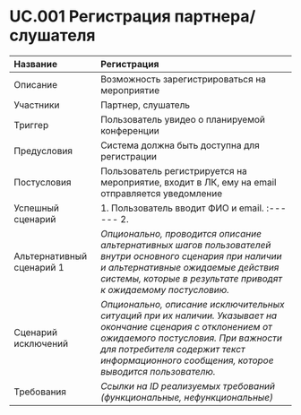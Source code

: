 # UC.001 Регистрация партнера/слушателя
<!-- Подробное описание сценария использования системы с привязкой к ролям участников и задействованным бизнес-сущностям 
https://confluence.mts.ru/pages/viewpage.action?pageId=375782119 
-->
| Название | Регистрация |
|:---------------------------|:------|
| Описание | Возможность зарегистрироваться на мероприятие |
| Участники | Партнер, слушатель |
| Триггер | Пользователь увидео о планируемой конференции |
| Предусловия | Система должна быть доступна для регистрации |
| Постусловия | Пользователь регистрируется на мероприятие, входит в ЛК, ему на email отправляется уведомление |
| Успешный сценарий | 1. Пользователь вводит ФИО и email. :------ 2.|
| Альтернативный сценарий 1 | _Опционально, проводится описание альтернативных шагов пользователей внутри основного сценария при наличии и альтернативные ожидаемые действия системы, которые в результате приводят к ожидаемому постусловию._ |
| Сценарий исключений | _Опционально, описание исключительных ситуаций при их наличии. Указывает на окончание сценария с отклонением от ожидаемого постусловия. При важности для потребителя содержит текст информационного сообщения, которое выводится пользователю._ |
| Требования | _Ссылки на ID реализуемых требований (функциональные, нефункциональные)_ |
